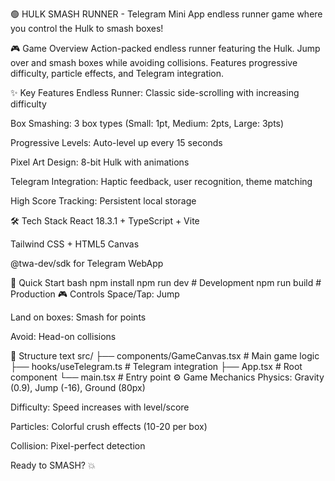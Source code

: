 🟢 HULK SMASH RUNNER - Telegram Mini App endless runner game where you control the Hulk to smash boxes!

🎮 Game Overview
Action-packed endless runner featuring the Hulk. Jump over and smash boxes while avoiding collisions. Features progressive difficulty, particle effects, and Telegram integration.

✨ Key Features
Endless Runner: Classic side-scrolling with increasing difficulty

Box Smashing: 3 box types (Small: 1pt, Medium: 2pts, Large: 3pts)

Progressive Levels: Auto-level up every 15 seconds

Pixel Art Design: 8-bit Hulk with animations

Telegram Integration: Haptic feedback, user recognition, theme matching

High Score Tracking: Persistent local storage

🛠️ Tech Stack
React 18.3.1 + TypeScript + Vite

Tailwind CSS + HTML5 Canvas

@twa-dev/sdk for Telegram WebApp

🚀 Quick Start
bash
npm install
npm run dev        # Development
npm run build      # Production
🎮 Controls
Space/Tap: Jump

Land on boxes: Smash for points

Avoid: Head-on collisions

📁 Structure
text
src/
├── components/GameCanvas.tsx    # Main game logic
├── hooks/useTelegram.ts        # Telegram integration
├── App.tsx                     # Root component
└── main.tsx                    # Entry point
⚙️ Game Mechanics
Physics: Gravity (0.9), Jump (-16), Ground (80px)

Difficulty: Speed increases with level/score

Particles: Colorful crush effects (10-20 per box)

Collision: Pixel-perfect detection

Ready to SMASH? 💥
